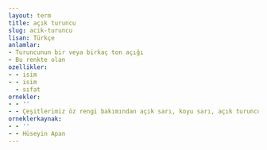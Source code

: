 ```yaml
---
layout: term
title: açık turuncu
slug: acik-turuncu
lisan: Türkçe
anlamlar:
- Turuncunun bir veya birkaç ton açığı
- Bu renkte olan
ozellikler:
- - isim
- - isim
  - sıfat
ornekler:
- - ''
- - Çeşitlerimiz öz rengi bakımından açık sarı, koyu sarı, açık turuncu, turuncu ve mor olmak üzere beş gruba ayrılmıştır.
orneklerkaynak:
- - ''
- - Hüseyin Apan
---
```


